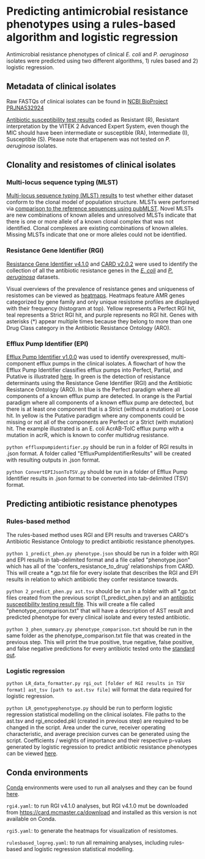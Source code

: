 # Predicting antimicrobial resistance phenotypes using a rules-based algorithm and logistic regression 

Antimicrobial resistance phenotypes of clinical *E. coli* and *P. aeruginosa* isolates were predicted using two different algorithms, 1) rules based and 2) logistic regression.

## Metadata of clinical isolates

Raw FASTQs of clinical isolates can be found in [NCBI BioProject PRJNA532924](https://www.ncbi.nlm.nih.gov/bioproject/PRJNA532924)

[Antibiotic susceptibility test results](https://github.com/karatsang/rulesbased_logisticregression/tree/master/AST) coded as Resistant (R), Resistant interpretation by the VITEK 2 Advanced Expert System, even though the MIC should have been intermediate or susceptible (RA), Intermediate (I), Susceptible (S). Please note that ertapenem was not tested on *P. aeruginosa* isolates. 

## Clonality and resistomes of clinical isolates

### Multi-locus sequence typing (MLST)
[Multi-locus sequence typing (MLST) results](https://github.com/karatsang/rulesbased_logisticregression/tree/master/MLST) to test whether either dataset conform to the clonal model of population structure. MLSTs were performed via [comparison to the reference sequences using pubMLST](https://github.com/agmcarthur/pubMLST). Novel MLSTs are new combinations of known alleles and unresolved MLSTs indicate that there is one or more allele of a known clonal complex that was not identified. Clonal complexes are existing combinations of known alleles. Missing MLSTs indicate that one or more alleles could not be identified. 

### Resistance Gene Identifier (RGI)
[Resistance Gene Identifier v4.1.0](https://card.mcmaster.ca/analyze/rgi) and [CARD v2.0.2](https://card.mcmaster.ca/home) were used to identify the collection of all the antibiotic resistance genes in the [*E. coli*](https://github.com/karatsang/rulesbased_logisticregression/tree/master/ResistanceGeneIdentifier/Ecoli_RGI_4.1.0) and [*P. aeruginosa*](https://github.com/karatsang/rulesbased_logisticregression/tree/master/ResistanceGeneIdentifier/Paeruginosa_RGI_4.1.0) datasets. 

Visual overviews of the prevalence of resistance genes and uniqueness of resistomes can be viewed as [heatmaps](https://github.com/karatsang/rulesbased_logisticregression/tree/master/ResistanceGeneIdentifier/Heatmaps_RGI_5.1.0). Heatmaps feature AMR genes categorized by gene family and only unique resistome profiles are displayed with their frequency (histogram at top). Yellow represents a Perfect RGI hit, teal represents a Strict RGI hit, and purple represents no RGI hit. Genes with asterisks (*) appear multiple times because they belong to more than one Drug Class category in the Antibiotic Resistance Ontology (ARO).

### Efflux Pump Identifier (EPI)
[Efflux Pump Identifier v1.0.0](https://github.com/karatsang/rulesbased_logisticregression/tree/master/rulesbased/EffluxPumpIdentifier) was used to identify overexpressed, multi-component efflux pumps in the clinical isolates. A flowchart of how the Efflux Pump Identifier classifies efflux pumps into Perfect, Partial, and Putative is illustrated [here](https://github.com/karatsang/rulesbased_logisticregression/blob/master/rulesbased/EffluxPumpIdentifier/FlowChart_EffluxPumpIdentifier.png). In green is the detection of resistance determinants using the Resistance Gene Identifier (RGI) and the Antibiotic Resistance Ontology (ARO). In blue is the Perfect paradigm where all components of a known efflux pump are detected. In orange is the Partial paradigm where all components of a known efflux pump are detected, but there is at least one component that is a Strict (without a mutation) or Loose hit. In yellow is the Putative paradigm where any components could be missing or not all of the components are Perfect or a Strict (with mutation) hit. The example illustrated is an E. coli AcrAB-TolC efflux pump with a mutation in acrR, which is known to confer multidrug resistance. 

`python effluxpumpidentifier.py` should be run in a folder of RGI results in .json format. A folder called "EffluxPumpIdentifierResults" will be created with resulting outputs in .json format. 

`python ConvertEPIJsonToTSV.py` should be run in a folder of Efflux Pump Identifier results in .json format to be converted into tab-delimited (TSV) format.

## Predicting antibiotic resistance phenotypes

### Rules-based method
The rules-based method uses RGI and EPI results and traverses CARD's Antibiotic Resistance Ontology to predict antibiotic resistance phenotypes. 

`python 1_predict_phen.py phenotype.json` should be run in a folder with RGI and EPI results in tab-delimited format and a file called "phenotype.json" which has all of the 'confers_resistance_to_drug' relationships from CARD. This will create a *.gp.txt file for every isolate that describes the RGI and EPI results in relation to which antibiotic they confer resistance towards.

`python 2_predict_phen.py ast.tsv` should be run in a folder with all *.gp.txt files created from the previous script (1_predict_phen.py) and an [antibiotic susceptibility testing result file](https://github.com/karatsang/rulesbased_logisticregression/tree/master/AST). This will create a file called "phenotype_comparison.txt" that will have a description of AST result and predicted phenotype for every clinical isolate and every tested antibiotic. 

`python 3_phen_summary.py phenotype_comparison.txt` should be run in the same folder as the phenotype_comparison.txt file that was created in the previous step. This will print the true positive, true negative, false positive, and false negative predictions for every antibiotic tested onto the [standard out](https://github.com/karatsang/rulesbased_logisticregression/blob/master/rulesbased/rulesbased_algorithm/Paeruginosa_rulesbased/rules_based_results.txt). 

### Logistic regression

`python LR_data_formatter.py rgi_out [folder of RGI results in TSV format] ast_tsv [path to ast.tsv file]` will format the data required for logistic regression.

`python LR_genotypephenotype.py` should be run to perform logistic regression statistical modelling on the clinical isolates. File paths to the ast.tsv and rgi_encoded.pkl (created in previous step) are required to be changed in the script. Area under the curve, receiver operating characteristic, and average precision curves can be generated using the script. Coefficients / weights of importance and their respective p-values generated by logistic regression to predict antibiotic resistance phenotypes can be viewed [here](https://github.com/karatsang/rulesbased_logisticregression/tree/master/logisticregression/weights_pvalues).

## Conda environments

[Conda](https://docs.conda.io/en/latest/) environments were used to run all analyses and they can be found [here](https://github.com/karatsang/rulesbased_logisticregression/tree/master/condaenv). 

`rgi4.yaml`: to run RGI v4.1.0 analyses, but RGI v4.1.0 mut be downloaded from https://card.mcmaster.ca/download and installed as this version is not available on Conda.

`rgi5.yaml`: to generate the heatmaps for visualization of resistomes. 

`rulesbased_logreg.yaml`: to run all remaining analyses, including rules-based and logistic regression statistical modelling.
